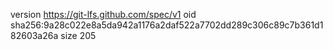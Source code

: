 version https://git-lfs.github.com/spec/v1
oid sha256:9a28c022e8a5da942a1176a2daf522a7702dd289c306c89c7b361d182603a26a
size 205

